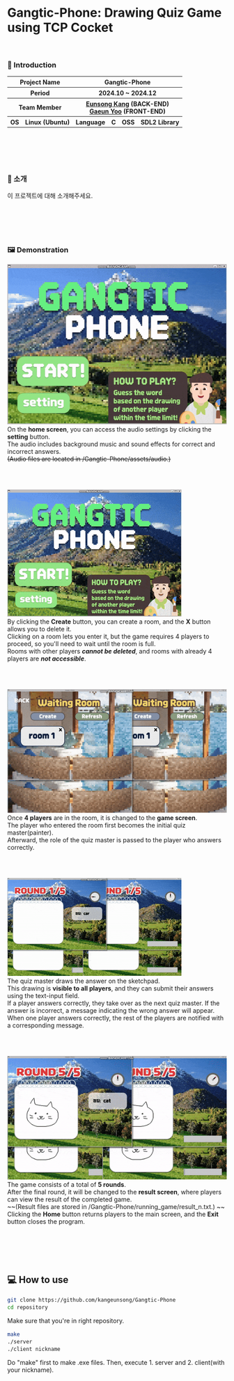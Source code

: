 # Gangtic-Phone: Drawing Quiz Game using TCP Cocket

<br>

### 👋 Introduction

<table>
    <tr>
        <th colspan="2">Project Name</th>
        <th colspan="4">Gangtic-Phone</th>
    </tr>
    <tr>
        <th colspan="2">Period</th>
        <th colspan="4">2024.10 ~ 2024.12</th>
    </tr>
    <tr>
        <th colspan="2">Team Member</th>
        <th colspan="4"><a href="https://github.com/kangeunsong">Eunsong Kang</a> (BACK-END) <br><a href="https://github.com/gaeunYoo23">Gaeun Yoo</a> (FRONT-END)</th>
    </tr>
      <tr>
        <th>OS</th>
        <th>Linux (Ubuntu)</th>
        <th>Language</th>
        <th>C</th>
        <th>OSS</th>
        <th>SDL2 Library</th>
    </tr>
</table>

<br>
<br>
<br>
<br>

### 🎨 소개

이 프로젝트에 대해 소개해주세요.

<br>
<br>
<br>
<br>

### 🖼️ Demonstration

![demonstration1 GIF](/readme/gif/home-setting.gif)  
On the **home screen**, you can access the audio settings by clicking the **setting** button.  
The audio includes background music and sound effects for correct and incorrect answers.  
~~(Audio files are located in /Gangtic-Phone/assets/audio.)~~

<br>
<br>

![demonstration2 GIF](/readme/gif/home-waiting.gif)  
By clicking the **Create** button, you can create a room, and the **X** button allows you to delete it.  
Clicking on a room lets you enter it, but the game requires 4 players to proceed, so you'll need to wait until the room is full.  
Rooms with other players **_cannot be deleted_**, and rooms with already 4 players are **_not accessible_**.

<br>
<br>

![demonstration3 GIF](/readme/gif/enter-game.gif)  
Once **4 players** are in the room, it is changed to the **game screen**.  
The player who entered the room first becomes the initial quiz master(painter).  
Afterward, the role of the quiz master is passed to the player who answers correctly.

<br>
<br>

![demonstration4 GIF](/readme/gif/game.gif)  
The quiz master draws the answer on the sketchpad.  
This drawing is **visible to all players**, and they can submit their answers using the text-input field.  
If a player answers correctly, they take over as the next quiz master. If the answer is incorrect, a message indicating the wrong answer will appear.  
When one player answers correctly, the rest of the players are notified with a corresponding message.

<br>
<br>

![demonstration5 GIF](/readme/gif/game-result.gif)  
The game consists of a total of **5 rounds**.  
After the final round, it will be changed to the **result screen**, where players can view the result of the completed game.  
~~(Result files are stored in /Gangtic-Phone/running_game/result_n.txt.) ~~
Clicking the **Home** button returns players to the main screen, and the **Exit** button closes the program.

<br>
<br>
<br>
<br>

## 💻 How to use

```bash
git clone https://github.com/kangeunsong/Gangtic-Phone
cd repository
```

Make sure that you're in right repository.
<br>

```bash
make
./server
./client nickname
```

Do "make" first to make .exe files. Then, execute 1. server and 2. client(with your nickname).
